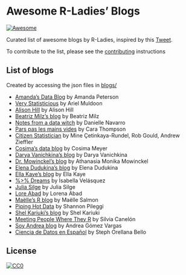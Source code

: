 
<!-- README.md is generated from README.Rmd. Please edit that file -->

# Awesome R-Ladies’ Blogs

<!-- badges: start -->

[![Awesome](https://awesome.re/badge.svg)](https://awesome.re)
<!-- badges: end -->

Curated list of awesome blogs by R-Ladies, inspired by this
[Tweet](https://twitter.com/WeAreRLadies/status/1362021673239785473).

To contribute to the list, please see the
[contributing](CONTRIBUTING.md) instructions

## List of blogs

Created by accessing the json files in [blogs/](blogs/)

-   [Amanda’s Data Blog](amanda.rbind.io) by Amanda Peterson
-   [Very Statisticious](https://aosmith.rbind.io) by Ariel Muldoon
-   [Alison Hill](https://www.apreshill.com) by Alison Hill
-   [Beatriz Milz’s blog](https://beatrizmilz.com/) by Beatriz Milz
-   [Notes from a data witch](https://blog.djnavarro.net/) by Danielle
    Navarro
-   [Pars pas les mains vides](https://cararthompson.com/blog) by Cara
    Thompson
-   [Citizen Statistician](citizen-statistician.org) by Mine
    Çetinkaya-Rundel, Rob Gould, Andrew Zieffler
-   [Cosima’s data blog](https://cosimameyer.rbind.io/) by Cosima Meyer
-   [Darya Vanichkina’s blog](https://daryavanichkina.com/posts/) by
    Darya Vanichkina
-   [Dr. Mowinckel’s blog](https://drmowinckels.io) by Athanasia Monika
    Mowinckel
-   [Elena Dudukina’s blog](https://elenadudukina.com) by Elena Dudukina
-   [Ella Kaye’s blog](https://ellakaye.rbind.io) by Ella Kaye
-   [%&gt;% Dreams](https://ivelasq.rbind.io/) by Isabella Velásquez
-   [Julia Silge](https://juliasilge.com/) by Julia Silge
-   [Lore Abad](https://loreabad6.github.io/) by Lorena Abad
-   [Maëlle’s R blog](https://masalmon.eu/) by Maëlle Salmon
-   [Piping Hot Data](https://www.pipinghotdata.com) by Shannon Pileggi
-   [Shel Kariuki’s blog](https://shelkariuki.netlify.app/) by Shel
    Kariuki
-   [Meeting People Where They R](https://silvia.rbind.io/) by Silvia
    Canelón
-   [Soy Andrea blog](https://soyandrea.netlify.app/) by Andrea Gómez
    Vargas
-   [Ciencia de Datos en Español](https://sporella.xyz) by Steph
    Orellana Bello

## License

[![CC0](https://upload.wikimedia.org/wikipedia/commons/6/69/CC0_button.svg)](https://creativecommons.org/publicdomain/zero/1.0/)
